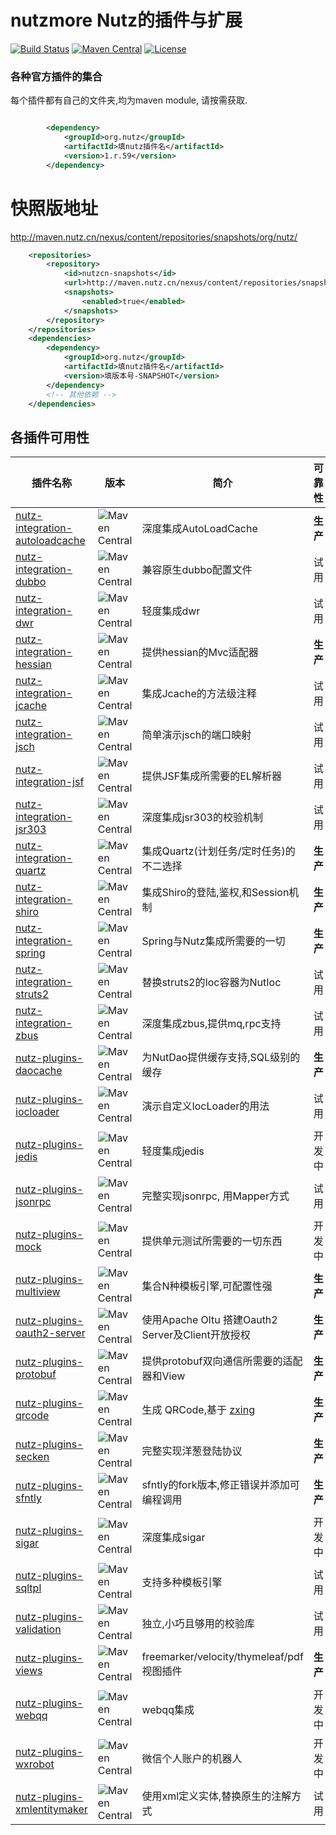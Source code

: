 # nutzmore Nutz的插件与扩展

[![Build Status](https://travis-ci.org/nutzam/nutzmore.png?branch=master)](https://travis-ci.org/nutzam/nutzmore)
[![Maven Central](https://maven-badges.herokuapp.com/maven-central/org.nutz/nutzmore/badge.svg)](https://maven-badges.herokuapp.com/maven-central/org.nutz/nutzmore/)
[![License](https://img.shields.io/badge/license-Apache%202-4EB1BA.svg)](https://www.apache.org/licenses/LICENSE-2.0.html)

### 各种官方插件的集合

每个插件都有自己的文件夹,均为maven module, 请按需获取.

```xml

		<dependency>
			<groupId>org.nutz</groupId>
			<artifactId>填nutz插件名</artifactId>
			<version>1.r.59</version>
		</dependency>
```

# 快照版地址

http://maven.nutz.cn/nexus/content/repositories/snapshots/org/nutz/

```xml
	<repositories>
		<repository>
			<id>nutzcn-snapshots</id>
			<url>http://maven.nutz.cn/nexus/content/repositories/snapshots</url>
			<snapshots>
				<enabled>true</enabled>
			</snapshots>
		</repository>
	</repositories>
	<dependencies>
		<dependency>
			<groupId>org.nutz</groupId>
			<artifactId>填nutz插件名</artifactId>
			<version>填版本号-SNAPSHOT</version>
		</dependency>
		<!-- 其他依赖 -->
	</dependencies>
```

## 各插件可用性

| 插件名称 | 版本 | 简介 | 可靠性 |
| ------| ------ | ------ | ------ |
| [nutz-integration-autoloadcache](https://github.com/nutzam/nutzmore/tree/master/nutz-integration-autoloadcache) | ![Maven Central](https://maven-badges.herokuapp.com/maven-central/org.nutz/nutz-integration-autoloadcache/badge.svg) | 深度集成AutoLoadCache | **生产** |
| [nutz-integration-dubbo](https://github.com/nutzam/nutzmore/tree/master/nutz-integration-dubbo) | ![Maven Central](https://maven-badges.herokuapp.com/maven-central/org.nutz/nutz-integration-dubbo/badge.svg) | 兼容原生dubbo配置文件 | 试用 |
| [nutz-integration-dwr](https://github.com/nutzam/nutzmore/tree/master/nutz-integration-dwr) | ![Maven Central](https://maven-badges.herokuapp.com/maven-central/org.nutz/nutz-integration-dwr/badge.svg) | 轻度集成dwr | 试用 |
| [nutz-integration-hessian](https://github.com/nutzam/nutzmore/tree/master/nutz-integration-hessian) | ![Maven Central](https://maven-badges.herokuapp.com/maven-central/org.nutz/nutz-integration-hessian/badge.svg) | 提供hessian的Mvc适配器 | **生产** |
| [nutz-integration-jcache](https://github.com/nutzam/nutzmore/tree/master/nutz-integration-jcache) | ![Maven Central](https://maven-badges.herokuapp.com/maven-central/org.nutz/nutz-integration-jcache/badge.svg) | 集成Jcache的方法级注释 | 试用 |
| [nutz-integration-jsch](https://github.com/nutzam/nutzmore/tree/master/nutz-integration-jsch) | ![Maven Central](https://maven-badges.herokuapp.com/maven-central/org.nutz/nutz-integration-jsch/badge.svg) | 简单演示jsch的端口映射 | 试用 |
| [nutz-integration-jsf](https://github.com/nutzam/nutzmore/tree/master/nutz-integration-jsf) | ![Maven Central](https://maven-badges.herokuapp.com/maven-central/org.nutz/nutz-integration-jsf/badge.svg) | 提供JSF集成所需要的EL解析器 | 试用 |
| [nutz-integration-jsr303](https://github.com/nutzam/nutzmore/tree/master/nutz-integration-jsr303) | ![Maven Central](https://maven-badges.herokuapp.com/maven-central/org.nutz/nutz-integration-jsr303/badge.svg) | 深度集成jsr303的校验机制 | 试用 |
| [nutz-integration-quartz](https://github.com/nutzam/nutzmore/tree/master/nutz-integration-quartz) | ![Maven Central](https://maven-badges.herokuapp.com/maven-central/org.nutz/nutz-integration-quartz/badge.svg) | 集成Quartz(计划任务/定时任务)的不二选择 | **生产** |
| [nutz-integration-shiro](https://github.com/nutzam/nutzmore/tree/master/nutz-integration-shiro) | ![Maven Central](https://maven-badges.herokuapp.com/maven-central/org.nutz/nutz-integration-shiro/badge.svg) | 集成Shiro的登陆,鉴权,和Session机制 | **生产** |
| [nutz-integration-spring](https://github.com/nutzam/nutzmore/tree/master/nutz-integration-spring) | ![Maven Central](https://maven-badges.herokuapp.com/maven-central/org.nutz/nutz-integration-spring/badge.svg) | Spring与Nutz集成所需要的一切 | **生产** |
| [nutz-integration-struts2](https://github.com/nutzam/nutzmore/tree/master/nutz-integration-struts2) | ![Maven Central](https://maven-badges.herokuapp.com/maven-central/org.nutz/nutz-integration-struts2/badge.svg) | 替换struts2的Ioc容器为NutIoc | 试用 |
| [nutz-integration-zbus](https://github.com/nutzam/nutzmore/tree/master/nutz-integration-zbus) | ![Maven Central](https://maven-badges.herokuapp.com/maven-central/org.nutz/nutz-integration-zbus/badge.svg) | 深度集成zbus,提供mq,rpc支持 | 试用 |
| [nutz-plugins-daocache](https://github.com/nutzam/nutzmore/tree/master/nutz-plugins-daocache) | ![Maven Central](https://maven-badges.herokuapp.com/maven-central/org.nutz/nutz-plugins-daocache/badge.svg) | 为NutDao提供缓存支持,SQL级别的缓存 | **生产** |
| [nutz-plugins-iocloader](https://github.com/nutzam/nutzmore/tree/master/nutz-plugins-iocloader) | ![Maven Central](https://maven-badges.herokuapp.com/maven-central/org.nutz/nutz-plugins-iocloader/badge.svg) | 演示自定义IocLoader的用法 | 试用 |
| [nutz-plugins-jedis](https://github.com/nutzam/nutzmore/tree/master/nutz-plugins-jedis) | ![Maven Central](https://maven-badges.herokuapp.com/maven-central/org.nutz/nutz-plugins-jedis/badge.svg) | 轻度集成jedis | 开发中 |
| [nutz-plugins-jsonrpc](https://github.com/nutzam/nutzmore/tree/master/nutz-plugins-jsonrpc) | ![Maven Central](https://maven-badges.herokuapp.com/maven-central/org.nutz/nutz-plugins-jsonrpc/badge.svg) | 完整实现jsonrpc, 用Mapper方式 | 试用 |
| [nutz-plugins-mock](https://github.com/nutzam/nutzmore/tree/master/nutz-plugins-mock) | ![Maven Central](https://maven-badges.herokuapp.com/maven-central/org.nutz/nutz-plugins-mock/badge.svg) | 提供单元测试所需要的一切东西 | 开发中 |
| [nutz-plugins-multiview](https://github.com/nutzam/nutzmore/tree/master/nutz-plugins-multiview) | ![Maven Central](https://maven-badges.herokuapp.com/maven-central/org.nutz/nutz-plugins-multiview/badge.svg) | 集合N种模板引擎,可配置性强 | **生产** |
| [nutz-plugins-oauth2-server](https://github.com/nutzam/nutzmore/tree/master/nutz-plugins-oauth2-server) | ![Maven Central](https://maven-badges.herokuapp.com/maven-central/org.nutz/nutz-plugins-oauth2-server/badge.svg) | 使用Apache Oltu 搭建Oauth2 Server及Client开放授权 | **生产** |
| [nutz-plugins-protobuf](https://github.com/nutzam/nutzmore/tree/master/nutz-plugins-protobuf) | ![Maven Central](https://maven-badges.herokuapp.com/maven-central/org.nutz/nutz-plugins-protobuf/badge.svg) | 提供protobuf双向通信所需要的适配器和View | **生产** |
| [nutz-plugins-qrcode](https://github.com/nutzam/nutzmore/tree/master/nutz-plugins-qrcode) | ![Maven Central](https://maven-badges.herokuapp.com/maven-central/org.nutz/nutz-plugins-qrcode/badge.svg) | 生成 QRCode,基于 [zxing](http://code.google.com/p/zxing/) | **生产** |
| [nutz-plugins-secken](https://github.com/nutzam/nutzmore/tree/master/nutz-plugins-secken) | ![Maven Central](https://maven-badges.herokuapp.com/maven-central/org.nutz/nutz-plugins-secken/badge.svg) | 完整实现洋葱登陆协议 | **生产** |
| [nutz-plugins-sfntly](https://github.com/nutzam/nutzmore/tree/master/nutz-plugins-sfntly) | ![Maven Central](https://maven-badges.herokuapp.com/maven-central/org.nutz/nutz-plugins-sfntly/badge.svg) | sfntly的fork版本,修正错误并添加可编程调用 | **生产** |
| [nutz-plugins-sigar](https://github.com/nutzam/nutzmore/tree/master/nutz-plugins-sigar) | ![Maven Central](https://maven-badges.herokuapp.com/maven-central/org.nutz/nutz-plugins-sigar/badge.svg) | 深度集成sigar | 开发中 |
| [nutz-plugins-sqltpl](https://github.com/nutzam/nutzmore/tree/master/nutz-plugins-sqltpl) | ![Maven Central](https://maven-badges.herokuapp.com/maven-central/org.nutz/nutz-plugins-sqltpl/badge.svg) | 支持多种模板引擎 | 试用 |
| [nutz-plugins-validation](https://github.com/nutzam/nutzmore/tree/master/nutz-plugins-validation) | ![Maven Central](https://maven-badges.herokuapp.com/maven-central/org.nutz/nutz-plugins-validation/badge.svg) | 独立,小巧且够用的校验库 | 试用 |
| [nutz-plugins-views](https://github.com/nutzam/nutzmore/tree/master/nutz-plugins-views) | ![Maven Central](https://maven-badges.herokuapp.com/maven-central/org.nutz/nutz-plugins-views/badge.svg) | freemarker/velocity/thymeleaf/pdf 视图插件 | **生产** |
| [nutz-plugins-webqq](https://github.com/nutzam/nutzmore/tree/master/nutz-plugins-webqq) | ![Maven Central](https://maven-badges.herokuapp.com/maven-central/org.nutz/nutz-plugins-webqq/badge.svg) | webqq集成 | 开发中 |
| [nutz-plugins-wxrobot](https://github.com/nutzam/nutzmore/tree/master/nutz-plugins-wxrobot) | ![Maven Central](https://maven-badges.herokuapp.com/maven-central/org.nutz/nutz-plugins-wxrobot/badge.svg) | 微信个人账户的机器人 | 开发中 |
| [nutz-plugins-xmlentitymaker](https://github.com/nutzam/nutzmore/tree/master/nutz-plugins-xmlentitymaker) | ![Maven Central](https://maven-badges.herokuapp.com/maven-central/org.nutz/nutz-plugins-xmlentitymaker/badge.svg) | 使用xml定义实体,替换原生的注解方式 | 试用 |
